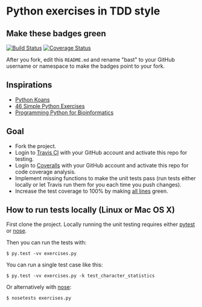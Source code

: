 # Python exercises in TDD style

## Make these badges green

[![Build Status](https://travis-ci.org/LIOHN/python-tdd-exercises.svg?branch=master)](https://travis-ci.org/LIOHN/python-tdd-exercises/builds)
[![Coverage Status](https://coveralls.io/repos/LIOHN/python-tdd-exercises/badge.png?branch=master)](https://coveralls.io/r/LIOHN/python-tdd-exercises?branch=master)

After you fork, edit this `README.md` and rename "bast" to your GitHub username
or namespace to make the badges point to your fork.


## Inspirations

- [Python Koans](https://github.com/gregmalcolm/python_koans)
- [46 Simple Python Exercises](http://www.ling.gu.se/~lager/python_exercises.html)
- [Programming Python for Bioinformatics](http://homepages.stca.herts.ac.uk/~comqdp1/BioInf/)


## Goal

- Fork the project.
- Login to [Travis CI](https://travis-ci.org) with your GitHub account and activate this repo for testing.
- Login to [Coveralls](https://coveralls.io) with your GitHub account and activate this repo for code coverage analysis.
- Implement missing functions to make the unit tests pass (run tests either locally or let Travis run them for you each time you push changes).
- Increase the test coverage to 100% by making [all lines](https://coveralls.io/r/bast/python-tdd-exercises?branch=master) green.


## How to run tests locally (Linux or Mac OS X)

First clone the project. Locally running the unit testing
requires either [pytest](http://pytest.org)
or [nose](https://nose.readthedocs.org).

Then you can run the tests with:
```
$ py.test -vv exercises.py
```

You can run a single test case like this:
```
$ py.test -vv exercises.py -k test_character_statistics
```

Or alternatively with [nose](https://nose.readthedocs.org):
```
$ nosetests exercises.py
```
